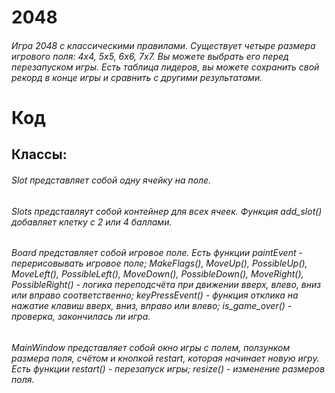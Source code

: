 # 2048
###### Игра 2048 с классическими правилами. Существует четыре размера игрового поля: 4х4, 5х5, 6х6, 7х7. Вы можете выбрать его перед перезапуском игры. Есть таблица лидеров, вы можете сохранить свой рекорд в конце игры и сравнить с другими результатами.

# Код
## Классы: 
###### Slot представляет собой одну ячейку на поле.
###### Slots представляут собой контейнер для всех ячеек. Функция add_slot() добавляет клетку с 2 или 4 баллами.
###### Board представляет собой игровое поле. Есть функции paintEvent - перерисовывать игровое поле; MakeFlags(), MoveUp(), PossibleUp(), MoveLeft(), PossibleLeft(), MoveDown(), PossibleDown(), MoveRight(), PossibleRight() - логика переподсчёта при движении вверх, влево, вниз или вправо соответственно; keyPressEvent() - функция отклика на нажатие клавиш вверх, вниз, вправо или влево; is_game_over() - проверка, закончилась ли игра.
###### MainWindow представляет собой окно игры с полем, ползунком размера поля, счётом и кнопкой restart, которая начинает новую игру. Есть функции restart() - перезапуск игры; resize() - изменение размеров поля.
